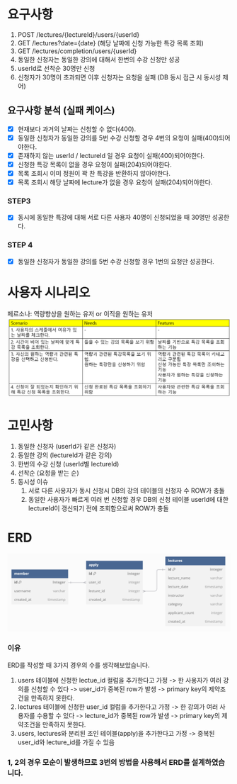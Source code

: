 # 요구사항
1. POST /lectures/{lectureId}/users/{userId}
2. GET /lectures?date={date} (해당 날짜에 신청 가능한 특강 목록 조회)
3. GET /lectures/completion/users/{userId} 
4. 동일한 신청자는 동일한 강의에 대해서 한번의 수강 신청만 성공
5. userId로 선착순 30명만 신청
6. 신청자가 30명이 초과되면 이후 신청자는 요청을 실패 (DB 동시 접근 시 동시성 제어)

## 요구사항 분석 (실패 케이스)
- [x] 현재보다 과거의 날짜는 신청할 수 없다(400).
- [x] 동일한 신청자가 동일한 강의를 5번 수강 신청할 경우 4번의 요청이 실패(400)되어야한다.
- [x] 존재하지 않는 userId / lectureId 일 경우 요청이 실패(400)되어야한다.
- [x] 신청한 특강 목록이 없을 경우 요청이 실패(204)되어야한다. 
- [x] 목록 조회시 이미 정원이 꽉 찬 특강을 반환하지 않아야한다. 
- [x] 목록 조회시 해당 날짜에 lecture가 없을 경우 요청이 실패(204)되어야한다.  

### STEP3
- [x] 동시에 동일한 특강에 대해 서로 다른 사용자 40명이 신청되었을 때 30명만 성공한다.

### STEP 4
- [x] 동일한 신청자가 동일한 강의를 5번 수강 신청할 경우 1번의 요청만 성공한다.

# 사용자 시나리오
페르소나: 역량향상을 원하는 유저 or 이직을 원하는 유저
<img src="scenario.png"/>

# 고민사항
1. 동일한 신청자 (userId가 같은 신청자)
2. 동일한 강의 (lectureId가 같은 강의)
3. 한번의 수강 신청 (userId별 lectureId)
4. 선착순 (요청을 받는 순)
5. 동시성 이슈
   1) 서로 다른 사용자가 동시 신청시 DB의 강의 테이블의 신청자 수 ROW가 충돌
   2) 동일한 사용자가 빠르게 여러 번 신청할 경우 DB의 신청 테이블 userId에 대한 lectureId이 갱신되기 전에 조회함으로써 ROW가 충돌

# ERD
<img src="erd.png"/>

### 이유
ERD를 작성할 때 3가지 경우의 수를 생각해보았습니다.
1. users 테이블에 신청한 lectue_id 컬럼을 추가한다고 가정 -> 한 사용자가 여러 강의를 신청할 수 있다 -> user_id가 중복된 row가 발생 -> primary key의 제약조건을 만족하지 못한다.
2. lectures 테이블에 신청한 user_id 컬럼을 추가한다고 가정 -> 한 강의가 여러 사용자를 수용할 수 있다 -> lecture_id가 중복된 row가 발생 -> primary key의 제약조건을 만족하지 못한다.
3. users, lectures와 분리된 조인 테이블(apply)을 추가한다고 가정 -> 중복된 user_id와 lecture_id를 가질 수 있음
### 1, 2의 경우 모순이 발생하므로 3번의 방법을 사용해서 ERD를 설계하였습니다.